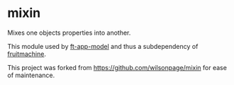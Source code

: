 mixin
=====

Mixes one objects properties into another. 

This module used by [ft-app-model](https://github.com/Financial-Times/ft-app-model) and thus a subdependency of [fruitmachine](https://github.com/ftlabs/fruitmachine).

This project was forked from https://github.com/wilsonpage/mixin for ease of maintenance. 
